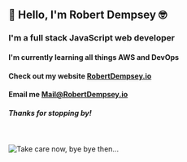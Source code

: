 ## 👋 Hello, I'm Robert Dempsey 🤓
### I'm a full stack JavaScript web developer
#### I'm currently learning all things AWS and DevOps

#### Check out my website [RobertDempsey.io](https://robertdempsey.io/)

#### Email me [Mail@RobertDempsey.io](mailto:mail@robertdempsey.io)

##### Thanks for stopping by! #####

<br/>

![Take care now, bye bye then...](https://i.imgur.com/SyRrdiN.gif "Take care now, bye bye then...")
